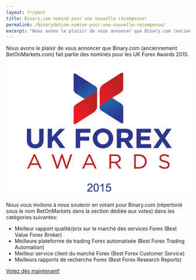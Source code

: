 ```yaml
---
layout: fr/post
title: Binary.com nominé pour une nouvelle récompense!
permalink: /Binarydotcom-nomine-pour-une-nouvelle-recompense/
excerpt: "Nous avons le plaisir de vous annoncer que Binary.com (anciennement BetOnMarkets.com) fait partie des nominés pour les UK Forex Awards 2015."  
---
```


Nous avons le plaisir de vous annoncer que Binary.com (anciennement BetOnMarkets.com) fait partie des nominés pour les UK Forex Awards 2015. 

![](/images/ukforexawards2015.png)

Nous vous invitons à nous soutenir en votant pour Binary.com (répertorié sous le nom BetOnMarkets dans la section dédiée aux votes) dans les catégories suivantes:  

* Meilleur rapport qualité/prix sur le marché des services Forex (Best Value Forex Broker)
* Meilleure plateforme de trading Forex automatisée (Best Forex Trading Automation)
* Meilleur service client du marché Forex (Best Forex Customer Service)
* Meilleurs rapports de recherche Forex (Best Forex Research Reports)

[Votez dès maintenant!](http://info.binary.com/ukfxawards15)